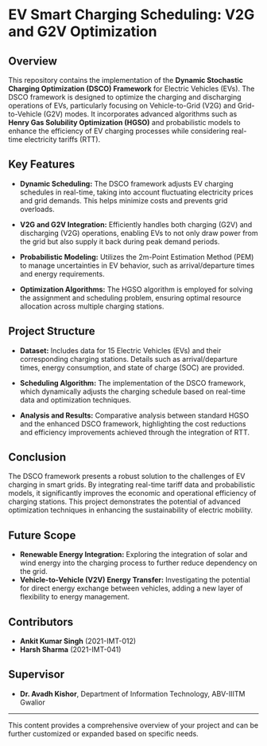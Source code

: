 # EV Smart Charging Scheduling: V2G and G2V Optimization

## Overview

This repository contains the implementation of the **Dynamic Stochastic Charging Optimization (DSCO) Framework** for Electric Vehicles (EVs). The DSCO framework is designed to optimize the charging and discharging operations of EVs, particularly focusing on Vehicle-to-Grid (V2G) and Grid-to-Vehicle (G2V) modes. It incorporates advanced algorithms such as **Henry Gas Solubility Optimization (HGSO)** and probabilistic models to enhance the efficiency of EV charging processes while considering real-time electricity tariffs (RTT).

## Key Features

- **Dynamic Scheduling:** The DSCO framework adjusts EV charging schedules in real-time, taking into account fluctuating electricity prices and grid demands. This helps minimize costs and prevents grid overloads.
  
- **V2G and G2V Integration:** Efficiently handles both charging (G2V) and discharging (V2G) operations, enabling EVs to not only draw power from the grid but also supply it back during peak demand periods.

- **Probabilistic Modeling:** Utilizes the 2m-Point Estimation Method (PEM) to manage uncertainties in EV behavior, such as arrival/departure times and energy requirements.

- **Optimization Algorithms:** The HGSO algorithm is employed for solving the assignment and scheduling problem, ensuring optimal resource allocation across multiple charging stations.

## Project Structure

- **Dataset:** Includes data for 15 Electric Vehicles (EVs) and their corresponding charging stations. Details such as arrival/departure times, energy consumption, and state of charge (SOC) are provided.

- **Scheduling Algorithm:** The implementation of the DSCO framework, which dynamically adjusts the charging schedule based on real-time data and optimization techniques.

- **Analysis and Results:** Comparative analysis between standard HGSO and the enhanced DSCO framework, highlighting the cost reductions and efficiency improvements achieved through the integration of RTT.

## Conclusion

The DSCO framework presents a robust solution to the challenges of EV charging in smart grids. By integrating real-time tariff data and probabilistic models, it significantly improves the economic and operational efficiency of charging stations. This project demonstrates the potential of advanced optimization techniques in enhancing the sustainability of electric mobility.

## Future Scope

- **Renewable Energy Integration:** Exploring the integration of solar and wind energy into the charging process to further reduce dependency on the grid.
- **Vehicle-to-Vehicle (V2V) Energy Transfer:** Investigating the potential for direct energy exchange between vehicles, adding a new layer of flexibility to energy management.

## Contributors

- **Ankit Kumar Singh** (2021-IMT-012)
- **Harsh Sharma** (2021-IMT-041)

## Supervisor

- **Dr. Avadh Kishor**, Department of Information Technology, ABV-IIITM Gwalior

---

This content provides a comprehensive overview of your project and can be further customized or expanded based on specific needs.
